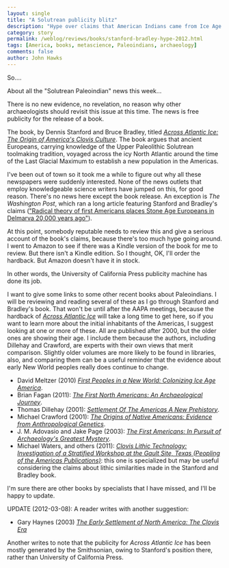 ```yaml
---
layout: single 
title: "A Solutrean publicity blitz" 
description: "Hype over claims that American Indians came from Ice Age Europe" 
category: story
permalink: /weblog/reviews/books/stanford-bradley-hype-2012.html
tags: [America, books, metascience, Paleoindians, archaeology] 
comments: false 
author: John Hawks 
---
```


So....

About all the "Solutrean Paleoindian" news this week...

There is no new evidence, no revelation, no reason why other archaeologists should revisit this issue at this time. The news is free publicity for the release of a book. 

The book, by Dennis Stanford and Bruce Bradley, titled <a href="http://www.amazon.com/gp/product/0520227832/ref=as_li_ss_tl?ie=UTF8&tag=johnhawksanth-20&linkCode=as2&camp=1789&creative=390957&creativeASIN=0520227832"><em>Across Atlantic Ice: The Origin of America's Clovis Culture</em></a>. The book argues that ancient Europeans, carrying knowledge of the Upper Paleolithic Solutrean toolmaking tradition, voyaged across the icy North Atlantic around the time of the Last Glacial Maximum to establish a new population in the Americas.  

I've been out of town so it took me a while to figure out why all these newspapers were suddenly interested. None of the news outlets that employ knowledgeable science writers have jumped on this, for good reason. There's no news here except the book release. An exception is <em>The Washington Post</em>, which ran a long article featuring Stanford and Bradley's claims (<a href="http://www.washingtonpost.com/national/health-science/radical-theory-of-first-americans-places-stone-age-europeans-in-delmarva-20000-years-ago/2012/02/28/gIQA4mriiR_story.html">"Radical theory of first Americans places Stone Age Europeans in Delmarva 20,000 years ago"</a>). 

At this point, somebody reputable needs to review this and give a serious account of the book's claims, because there's too much hype going around. I went to Amazon to see if there was a Kindle version of the book for me to review.  But there isn't a Kindle edition. So I thought, OK, I'll order the hardback. But Amazon doesn't have it in stock.

In other words, the University of California Press publicity machine has done its job. 

I want to give some links to some other recent books about Paleoindians. I will be reviewing and reading several of these as I go through Stanford and Bradley's book. That won't be until after the AAPA meetings, because the hardback of <a href="http://www.amazon.com/gp/product/0520227832/ref=as_li_ss_tl?ie=UTF8&tag=johnhawksanth-20&linkCode=as2&camp=1789&creative=390957&creativeASIN=0520227832"><em>Across Atlantic Ice</em></a> will take a long time to get here, so if you want to learn more about the initial inhabitants of the Americas, I suggest looking at one or more of these. All are published after 2000, but the older ones are showing their age. I include them because the authors, including Dillehay and Crawford, are experts with their own views that merit comparison. Slightly older volumes are more likely to be found in libraries, also, and comparing them can be a useful reminder that the evidence about early New World peoples really does continue to change. 

<ul>
<li>David Meltzer (2010) <a href="http://www.amazon.com/gp/product/B005WVRSHA/ref=as_li_ss_tl?ie=UTF8&tag=johnhawksanth-20&linkCode=as2&camp=1789&creative=390957&creativeASIN=B005WVRSHA"><em>First Peoples in a New World: Colonizing Ice Age America</em></a>.</li>

<li>Brian Fagan (2011): <a href="http://www.amazon.com/gp/product/0500021201/ref=as_li_ss_tl?ie=UTF8&tag=johnhawksanth-20&linkCode=as2&camp=1789&creative=390957&creativeASIN=0500021201"><em>The First North Americans: An Archaeological Journey</em></a>.</li>

<li>Thomas Dillehay (2001): <a href="http://www.amazon.com/gp/product/0465076696/ref=as_li_ss_tl?ie=UTF8&tag=johnhawksanth-20&linkCode=as2&camp=1789&creative=390957&creativeASIN=0465076696"><em>Settlement Of The Americas A New Prehistory</em></a>.</li>

<li>Michael Crawford (2001): <a href="http://www.amazon.com/gp/product/0521004101/ref=as_li_ss_tl?ie=UTF8&tag=johnhawksanth-20&linkCode=as2&camp=1789&creative=390957&creativeASIN=0521004101"><em>The Origins of Native Americans: Evidence from Anthropological Genetics</em></a>.</li>

<li>J. M. Adovasio and Jake Page (2003): <a href="http://www.amazon.com/gp/product/037575704X/ref=as_li_ss_tl?ie=UTF8&tag=johnhawksanth-20&linkCode=as2&camp=1789&creative=390957&creativeASIN=037575704X"><em>The First Americans: In Pursuit of Archaeology's Greatest Mystery</em></a>.</li>

<li>Michael Waters, and others (2011): <a href="http://www.amazon.com/gp/product/1603442782/ref=as_li_ss_tl?ie=UTF8&tag=johnhawksanth-20&linkCode=as2&camp=1789&creative=390957&creativeASIN=1603442782"><em>Clovis Lithic Technology: Investigation of a Stratified Workshop at the Gault Site, Texas (Peopling of the Americas Publications)</em></a>: this one is specialized but may be useful considering the claims about lithic similarities made in the Stanford and Bradley book.</li>
</ul>

I'm sure there are other books by specialists that I have missed, and I'll be happy to update. 

UPDATE (2012-03-08): A reader writes with another suggestion: 

<ul>
<li>Gary Haynes (2003) <a href="http://www.amazon.com/gp/product/0521524636/ref=as_li_ss_tl?ie=UTF8&tag=johnhawksanth-20&linkCode=as2&camp=1789&creative=390957&creativeASIN=0521524636"><em>The Early Settlement of North America: The Clovis Era</em></a></li>
</ul>

Another writes to note that the publicity for <em>Across Atlantic Ice</em> has been mostly generated by the Smithsonian, owing to Stanford's position there, rather than University of California Press. 


